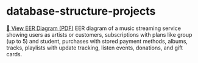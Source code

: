 # database-structure-projects
[📄 View EER Diagram (PDF)](Music-streaming-service_EER.pdf.pdf)
EER diagram of a music streaming service showing users as artists or customers, subscriptions with plans like group (up to 5) and student, purchases with stored payment methods, albums, tracks, playlists with update tracking, listen events, donations, and gift cards.
